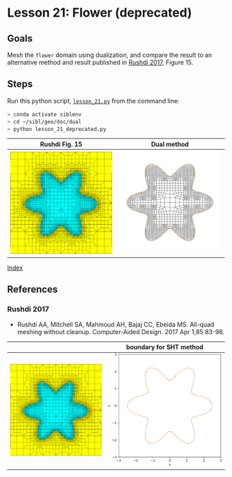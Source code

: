 # Lesson 21: Flower (deprecated)

## Goals

Mesh the `flower` domain using dualization, and compare the result to an alternative method and result published in [Rushdi 2017](#rushdi-2017), Figure 15.

## Steps

Run this python script, [`lesson_21.py`](lesson_21_deprecated.py) from the command line:

```bash
> conda activate siblenv
> cd ~/sibl/geo/doc/dual
> python lesson_21_deprecated.py
```

| Rushdi Fig. 15 | Dual method |
|:---:|:---:|
| ![](fig/rushdi_2017_fig_15.png) | ![](fig/lesson_21_res=0.2_.png) |

[Index](README.md)

## References

### Rushdi 2017

* Rushdi AA, Mitchell SA, Mahmoud AH, Bajaj CC, Ebeida MS. All-quad meshing without cleanup. Computer-Aided Design. 2017 Apr 1;85:83-98.

| | boundary for SHT method |
|:---:|:---:|
| ![](fig/rushdi_2017_fig_15.png) | ![](fig/lesson_21_boundary.png) |
